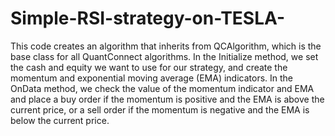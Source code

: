 # Simple-RSI-strategy-on-TESLA-

This code creates an algorithm that inherits from QCAlgorithm, which is the base class for all QuantConnect algorithms. In the Initialize method, we set the cash and equity we want to use for our strategy, and create the momentum and exponential moving average (EMA) indicators. In the OnData method, we check the value of the momentum indicator and EMA and place a buy order if the momentum is positive and the EMA is above the current price, or a sell order if the momentum is negative and the EMA is below the current price.
